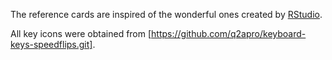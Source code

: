 The reference cards are inspired of the wonderful ones created by
[RStudio](https://www.rstudio.com/wp-content/uploads/2015/03/ggplot2-cheatsheet.pdf).

All key icons were obtained from [https://github.com/q2apro/keyboard-keys-speedflips.git].
